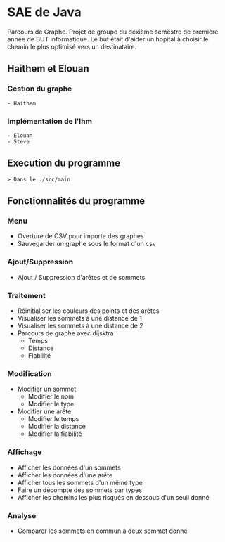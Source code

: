 # SAE de Java
Parcours de Graphe.
Projet de groupe du dexième semèstre de première année de BUT informatique. Le but était d'aider un hopital à choisir le chemin le plus optimisé vers un destinataire.
## Haithem et Elouan
### Gestion du graphe
    - Haithem
### Implémentation de l'Ihm
    - Elouan
    - Steve
## Execution du programme
    > Dans le ./src/main
## Fonctionnalités du programme
### Menu
- Overture de CSV pour importe des graphes
- Sauvegarder un graphe sous le format d'un csv
### Ajout/Suppression
- Ajout / Suppression d'arêtes et de sommets
### Traitement
- Réinitialiser les couleurs des points et des arêtes
- Visualiser les sommets à une distance de 1
- Visualiser les sommets à une distance de 2
- Parcours de graphe avec dijsktra
  - Temps
  - Distance
  - Fiabilité
### Modification
- Modifier un sommet
    - Modifier le nom
    - Modifier le type
- Modifier une arête
    - Modifier le temps
    - Modifier la distance
    - Modifier la fiabilité
### Affichage
- Afficher les données d'un sommets
- Afficher les données d'une arête
- Afficher tous les sommets d'un même type
- Faire un décompte des sommets par types
- Afficher les chemins les plus risqués en dessous d'un seuil donné
### Analyse
- Comparer les sommets en commun à deux sommet donné
